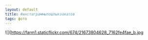 ```yaml
---
layout: default
title: #инстаграммыпошлыхзакатов
tags: фото
---
```


![](https://farm1.staticflickr.com/674/21673804628_7162fe4fae_b.jpg